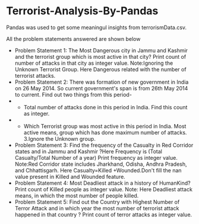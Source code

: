 # Terrorist-Analysis-By-Pandas

Pandas was used to get some meaningul insights from terrorismData.csv.

All the problem statements answered are shown below

- Problem Statement 1: The Most Dangerous city in Jammu and Kashmir and the terrorist group which is most active in that city? Print count of number of attacks in that city as integer value. Note:Ignoring the Unknown Terrorist Group. Here Dangerous related with the number of terrorist attacks.
- Problem Statement 2: There was formation of new government in India on 26 May 2014. So current government's span is from 26th May 2014 to current. Find out two things from this period-
- - Total number of attacks done in this period in India. Find this count as integer.
- - Which Terrorist group was most active in this period in India. Most active means, group which has done maximum number of attacks. 3.Ignore the Unknown group.
- Problem Statement 3: Find the frequency of the Casualty in Red Corridor states and in Jammu and Kashmir ?Here Frequency is (Total Casualty/Total Number of a year) Print frequency as integer value. Note:Red Corridor state includes Jharkhand, Odisha, Andhra Pradesh, and Chhattisgarh. Here Casualty=Killed +Wounded.Don't fill the nan value present in Killed and Wounded feature.
- Problem Statement 4: Most Deadliest attack in a history of HumanKind? Print count of Killed people as integer value. Note: Here Deadliest attack means, in which the most number of people killed.
- Problem Statement 5: Find out the Country with Highest Number of Terror Attack and in which year the most number of terrorist attack happened in that country ? Print count of terror attacks as integer value.
